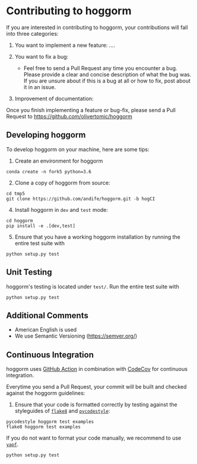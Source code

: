# Contributing to hoggorm

If you are interested in contributing to hoggorm, your contributions will fall into three categories:

1. You want to implement a new feature:
....
2. You want to fix a bug:
    - Feel free to send a Pull Request any time you encounter a bug. Please provide a clear and concise description of what the bug was. If you are unsure about if this is a bug at all or how to fix, post about it in an issue.

3. Improvement of documentation:

Once you finish implementing a feature or bug-fix, please send a Pull Request to https://github.com/olivertomic/hoggorm

## Developing hoggorm

To develop hoggorm on your machine, here are some tips:

1. Create an environment for hoggorm

```
conda create -n fork5 python=3.6
```

2. Clone a copy of hoggorm from source:

```
cd tmp5
git clone https://github.com/andife/hoggorm.git -b hogCI
```

4. Install hoggorm in `dev` and `test` mode:

```
cd hoggorm
pip install -e .[dev,test]
```

5. Ensure that you have a working hoggorm installation by running the entire test suite with

```
python setup.py test
```


## Unit Testing

hoggorm's testing is located under `test/`.
Run the entire test suite with

```
python setup.py test
```
## Additional Comments
 * American English is used
 * We use Semantic Versioning (https://semver.org/)


## Continuous Integration

hoggorm uses [GitHub Action](https://github.com/andife/hoggorm/actions?query=workflow%3Aci-build) in combination with [CodeCov](https://codecov.io/github/andife/hoggorm?branch=hogCI) for continuous integration.

Everytime you send a Pull Request, your commit will be built and checked against the hoggorm guidelines:

1. Ensure that your code is formatted correctly by testing against the styleguides of [`flake8`](https://github.com/PyCQA/flake8) and [`pycodestyle`](https://github.com/PyCQA/pycodestyle):

```
pycodestyle hoggorm test examples
flake8 hoggorm test examples
```

If you do not want to format your code manually, we recommend to use [`yapf`](https://github.com/google/yapf).


```
python setup.py test
```

